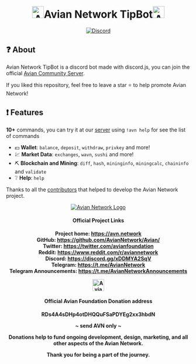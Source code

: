 <h1 align="center"><a href="https://avn.network/"><img alt="Avian Network Logo" src="https://explorer-us.avn.network/images/raven_256x256x32.png" height="32"></a>Avian Network TipBot<a href="https://avn.network/"><img alt="Avian Network Logo" src="https://explorer-us.avn.network/images/raven_256x256x32.png" height="32"></a></h1>
<p align ="center">
    <a href="https://discord.gg/xZd8xwVhVS">
        <img alt="Discord" src="https://img.shields.io/discord/904209882947932160.svg?label=&logo=discord&style=for-the-badge&logoColor=ffffff&color=7389D8&labelColor=6A7EC2"/>
    </a>
</p>

## ❓ About

Avian Network TipBot is a discord bot made with discord.js, you can join the official [Avian Community Server](https://discord.gg/xZd8xwVhVS).

If you liked this repository, feel free to leave a star ⭐ to help promote Avian Network!

## ❗ Features

**10+** commands, you can try it at our [server](https://discord.gg/xZd8xwVhVS) using `!avn help` for see the list of commands

*   :dollar:  **Wallet**: `balance`, `deposit`, `withdraw`, `privkey` and more! 
*   :chart:  **Market Data**: `exchanges`, `wavn`, `sushi` and more!
*   :pick:  **Blockchain and Mining**: `diff`, `hash`, `mininginfo`, `miningcalc`, `chaininfo` and `validate ` 
*   ❔  **Help**: `help`

Thanks to all the [contributors](https://github.com/AvianNetwork/tipbot/graphs/contributors) that helped to develop the Avian Network project.

<div align="center" style="text-align:center;margin: 0 auto"><a target="_blank" rel="noopener" href="https://avn.network/"><img alt="Avian Network Logo" src="https://explorer-us.avn.network/images/raven_256x256x32.png"></a></div>
<div align="center" style="text-align:center;margin: 0 auto">
    <p align="center" style="text-align:center;margin: 0 auto;"><h4>Official Project Links</h4></p>
    <p align="center" style="text-align:center;margin: 0 auto;"><strong>Project home:&nbsp;<a target="_blank" rel="noopener" href="https://avn.network">https://avn.network</strong></a></p>
    <p align="center" style="text-align:center;margin: 0 auto;"><strong>GitHub:&nbsp;<a target="_blank"  rel="noopener" href="https://github.com/AvianNetwork/Avian/">https://github.com/AvianNetwork/Avian/</strong></a></p>
    <p align="center" style="text-align:center;margin: 0 auto;"><strong>Twitter:&nbsp;<a target="_blank" rel="noopener" href="https://twitter.com/avianfoundation">https://twitter.com/avianfoundation</strong></a></p>
    <p align="center" style="text-align:center;margin: 0 auto;"><strong>Reddit:&nbsp;<a target="_blank" rel="noopener" href="https://www.reddit.com/r/aviannetwork">https://www.reddit.com/r/aviannetwork</strong></a></p>
    <p align="center" style="text-align:center;margin: 0 auto;"><strong>Discord:&nbsp;<a target="_blank" rel="noopener" href="https://discord.gg/xDDMYA2SqV">https://discord.gg/xDDMYA2SqV<a></p>
    <p align="center" style="text-align:center;margin: 0 auto;"><strong>Telegram:&nbsp;<a target="_blank" rel="noopener" href="https://t.me/AvianNetwork">https://t.me/AvianNetwork<a></p>
    <p align="center" style="text-align:center;margin: 0 auto;"><strong>Telegram Announcements:&nbsp;<a target="_blank" rel="noopener" href="https://t.me/AvianNetworkAnnouncements">https://t.me/AvianNetworkAnnouncements<a></p>
    <p align="center"><a href="https://avn.network/"><a href="https://avn.network/"><img alt="Avian Network Logo" src="https://explorer-us.avn.network/images/raven_256x256x32.png" height="32"></a></p>
        <p align="center"><h4>Official Avian Foundation Donation address</h4></p>
    <p align="center">RDs4A4sDHp4otDHQQuFSaPDYEg2xx3hbdN</p>
        <p align="center">~ send AVN only ~</p>
    <p align="center">Donations help to fund ongoing development, design, marketing, and all other aspects of the Avian Network.</p>
    <p align="center">Thank you for being a part of the journey.</p>

</div>
